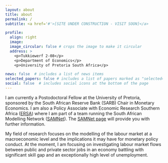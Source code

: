 ```yaml
---
layout: about
title: about
permalink: /
subtitle: <a href='#'>[SITE UNDER CONSTRUCTION - VISIT SOON]</a>

profile:
  align: right
  image:
  image_circular: false # crops the image to make it circular
  address: >
    <p>Tukkiewerf 2-08</p>
    <p>Department of Economics</p>
    <p>University of Pretoria South Africa</p>

news: false  # includes a list of news items
selected_papers: false # includes a list of papers marked as "selected={true}"
social: false  # includes social icons at the bottom of the page
---
```


I am currently a Postodoctoral Fellow at the University of Pretoria, sponsored by the South African Reserve Bank (SARB) Chair in Monetary Economics. I am also a Policy Associate with Economic Research Southern Africa ([ERSA](https://econrsa.org)) where I am part of a team running the South African Modelling Network ([SAMNet](https://samnet.org.za/)). The [SAMNet page](/samnet/) will provide you with further information.

My field of research focuses on the modelling of the labour market at a macroeconomic level and the implications it may have for monetary policy conduct. At the moment, I am focusing on investigating labour market flows between public and private sector jobs in an economy battling with significant skill gap and an exceptionally high level of unemployment.

